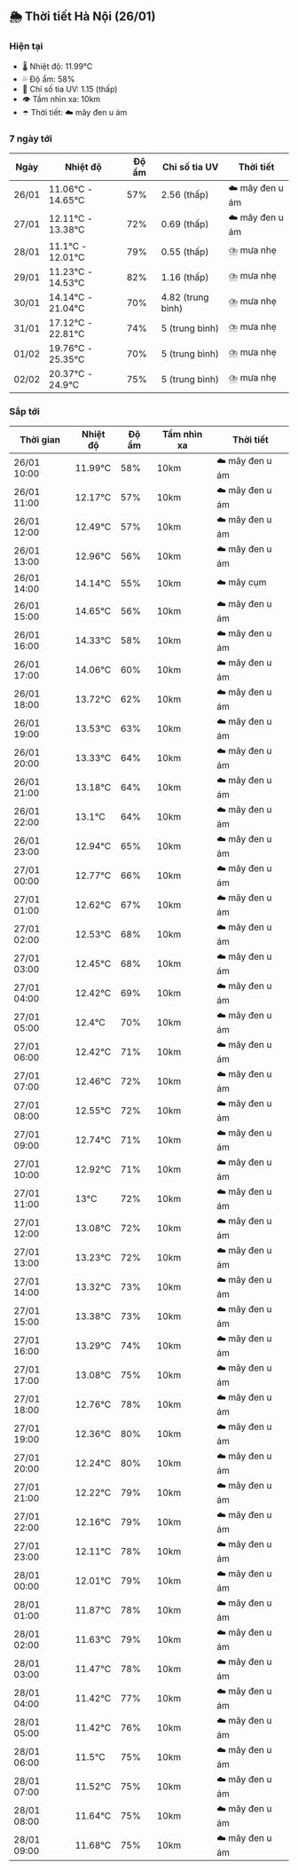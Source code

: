 ## 🌦️ Thời tiết Hà Nội (26/01)

### Hiện tại

- 🌡️ Nhiệt độ: 11.99℃
- 💦 Độ ẩm: 58%
- 🌟 Chỉ số tia UV: 1.15 (thấp)
- 👁️ Tầm nhìn xa: 10km
- ☂️ Thời tiết: ☁️ mây đen u ám

### 7 ngày tới

| Ngày | Nhiệt độ | Độ ẩm | Chỉ số tia UV | Thời tiết |
| --- | --- | --- | --- | --- |
| 26/01 | 11.06℃ - 14.65℃ | 57% | 2.56 (thấp) | ☁️ mây đen u ám |
| 27/01 | 12.11℃ - 13.38℃ | 72% | 0.69 (thấp) | ☁️ mây đen u ám |
| 28/01 | 11.1℃ - 12.01℃ | 79% | 0.55 (thấp) | ⛈️ mưa nhẹ |
| 29/01 | 11.23℃ - 14.53℃ | 82% | 1.16 (thấp) | ⛈️ mưa nhẹ |
| 30/01 | 14.14℃ - 21.04℃ | 70% | 4.82 (trung bình) | ⛈️ mưa nhẹ |
| 31/01 | 17.12℃ - 22.81℃ | 74% | 5 (trung bình) | ⛈️ mưa nhẹ |
| 01/02 | 19.76℃ - 25.35℃ | 70% | 5 (trung bình) | ⛈️ mưa nhẹ |
| 02/02 | 20.37℃ - 24.9℃ | 75% | 5 (trung bình) | ⛈️ mưa nhẹ |

### Sắp tới

| Thời gian | Nhiệt độ | Độ ẩm | Tầm nhìn xa | Thời tiết |
| --- | --- | --- | --- | --- |
| 26/01 10:00 | 11.99℃ | 58% | 10km | ☁️ mây đen u ám |
| 26/01 11:00 | 12.17℃ | 57% | 10km | ☁️ mây đen u ám |
| 26/01 12:00 | 12.49℃ | 57% | 10km | ☁️ mây đen u ám |
| 26/01 13:00 | 12.96℃ | 56% | 10km | ☁️ mây đen u ám |
| 26/01 14:00 | 14.14℃ | 55% | 10km | ☁️ mây cụm |
| 26/01 15:00 | 14.65℃ | 56% | 10km | ☁️ mây đen u ám |
| 26/01 16:00 | 14.33℃ | 58% | 10km | ☁️ mây đen u ám |
| 26/01 17:00 | 14.06℃ | 60% | 10km | ☁️ mây đen u ám |
| 26/01 18:00 | 13.72℃ | 62% | 10km | ☁️ mây đen u ám |
| 26/01 19:00 | 13.53℃ | 63% | 10km | ☁️ mây đen u ám |
| 26/01 20:00 | 13.33℃ | 64% | 10km | ☁️ mây đen u ám |
| 26/01 21:00 | 13.18℃ | 64% | 10km | ☁️ mây đen u ám |
| 26/01 22:00 | 13.1℃ | 64% | 10km | ☁️ mây đen u ám |
| 26/01 23:00 | 12.94℃ | 65% | 10km | ☁️ mây đen u ám |
| 27/01 00:00 | 12.77℃ | 66% | 10km | ☁️ mây đen u ám |
| 27/01 01:00 | 12.62℃ | 67% | 10km | ☁️ mây đen u ám |
| 27/01 02:00 | 12.53℃ | 68% | 10km | ☁️ mây đen u ám |
| 27/01 03:00 | 12.45℃ | 68% | 10km | ☁️ mây đen u ám |
| 27/01 04:00 | 12.42℃ | 69% | 10km | ☁️ mây đen u ám |
| 27/01 05:00 | 12.4℃ | 70% | 10km | ☁️ mây đen u ám |
| 27/01 06:00 | 12.42℃ | 71% | 10km | ☁️ mây đen u ám |
| 27/01 07:00 | 12.46℃ | 72% | 10km | ☁️ mây đen u ám |
| 27/01 08:00 | 12.55℃ | 72% | 10km | ☁️ mây đen u ám |
| 27/01 09:00 | 12.74℃ | 71% | 10km | ☁️ mây đen u ám |
| 27/01 10:00 | 12.92℃ | 71% | 10km | ☁️ mây đen u ám |
| 27/01 11:00 | 13℃ | 72% | 10km | ☁️ mây đen u ám |
| 27/01 12:00 | 13.08℃ | 72% | 10km | ☁️ mây đen u ám |
| 27/01 13:00 | 13.23℃ | 72% | 10km | ☁️ mây đen u ám |
| 27/01 14:00 | 13.32℃ | 73% | 10km | ☁️ mây đen u ám |
| 27/01 15:00 | 13.38℃ | 73% | 10km | ☁️ mây đen u ám |
| 27/01 16:00 | 13.29℃ | 74% | 10km | ☁️ mây đen u ám |
| 27/01 17:00 | 13.08℃ | 75% | 10km | ☁️ mây đen u ám |
| 27/01 18:00 | 12.76℃ | 78% | 10km | ☁️ mây đen u ám |
| 27/01 19:00 | 12.36℃ | 80% | 10km | ☁️ mây đen u ám |
| 27/01 20:00 | 12.24℃ | 80% | 10km | ☁️ mây đen u ám |
| 27/01 21:00 | 12.22℃ | 79% | 10km | ☁️ mây đen u ám |
| 27/01 22:00 | 12.16℃ | 79% | 10km | ☁️ mây đen u ám |
| 27/01 23:00 | 12.11℃ | 78% | 10km | ☁️ mây đen u ám |
| 28/01 00:00 | 12.01℃ | 79% | 10km | ☁️ mây đen u ám |
| 28/01 01:00 | 11.87℃ | 78% | 10km | ☁️ mây đen u ám |
| 28/01 02:00 | 11.63℃ | 79% | 10km | ☁️ mây đen u ám |
| 28/01 03:00 | 11.47℃ | 78% | 10km | ☁️ mây đen u ám |
| 28/01 04:00 | 11.42℃ | 77% | 10km | ☁️ mây đen u ám |
| 28/01 05:00 | 11.42℃ | 76% | 10km | ☁️ mây đen u ám |
| 28/01 06:00 | 11.5℃ | 75% | 10km | ☁️ mây đen u ám |
| 28/01 07:00 | 11.52℃ | 75% | 10km | ☁️ mây đen u ám |
| 28/01 08:00 | 11.64℃ | 75% | 10km | ☁️ mây đen u ám |
| 28/01 09:00 | 11.68℃ | 75% | 10km | ☁️ mây đen u ám |
